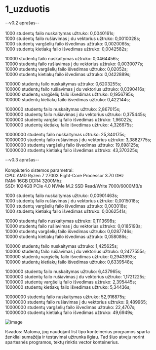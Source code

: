 # 1_uzduotis

--v0.2 aprašas--<br/>
<br/>
1000 studentų failo nuskaitymas užtruko: 0,0040161s;<br/>
1000 studentų failo rušiavimas į du vektorius užtruko: 0,0010028s;<br/>
1000 studentų vargšelių failo išvedimas užtruko: 0,0020065s;<br/>
1000 studentų kietiakų failo išvedimas užtruko: 0,0042582s;<br/>

10000 studentų failo nuskaitymas užtruko: 0,0464456s;<br/>
10000 studentų failo rušiavimas į du vektorius užtruko: 0,0030077s;<br/>
10000 studentų vargšelių failo išvedimas užtruko: 0,02052s;<br/>
10000 studentų kietiakų failo išvedimas užtruko: 0,0422889s;<br/>

100000 studentų failo nuskaitymas užtruko: 0,6203255s;<br/>
100000 studentų failo rušiavimas į du vektorius užtruko: 0,0390416s;<br/>
100000 studentų vargšelių failo išvedimas užtruko: 0,1956795s;<br/>
100000 studentų kietiakų failo išvedimas užtruko: 0,422144s;<br/>

1000000 studentų failo nuskaitymas užtruko: 2,867015s;<br/>
1000000 studentų failo rušiavimas į du vektorius užtruko: 0,375445s;<br/>
1000000 studentų vargšelių failo išvedimas užtruko: 1,96022s;<br/>
1000000 studentų kietiakų failo išvedimas užtruko: 4,326675s;<br/>

10000000 studentų failo nuskaitymas užtruko: 25,340175s;<br/>
10000000 studentų failo rušiavimas į du vektorius užtruko: 3,3882775s;<br/>
10000000 studentų vargšelių failo išvedimas užtruko: 19,698125s;<br/>
10000000 studentų kietiakų failo išvedimas užtruko: 43,370325s;<br/>

--v0.3 aprašas--<br/>
<br/>
Kompiuterio sistemos parametrai:<br/>
CPU: AMD Ryzen 7 2700X Eight-Core Processor 3.70 GHz<br/>
RAM: 16GB DDR4 3200Mhz<br/>
SSD: 1024GB PCIe 4.0 NVMe M.2 SSD Read/Write 7000/6000MB/s<br/>

1000 studentų failo nuskaitymas užtruko: 0,00901463s;<br/>
1000 studentų failo rušiavimas į du vektorius užtruko: 0,0015018s;<br/>
1000 studentų vargšelių failo išvedimas užtruko: 0,003018s;<br/>
1000 studentų kietiakų failo išvedimas užtruko: 0,0062541s;<br/>

10000 studentų failo nuskaitymas užtruko: 0,1113698s;<br/>
10000 studentų failo rušiavimas į du vektorius užtruko: 0,0185193s;<br/>
10000 studentų vargšelių failo išvedimas užtruko: 0,0287746s;<br/>
10000 studentų kietiakų failo išvedimas užtruko: 0,058086s;<br/>

100000 studentų failo nuskaitymas užtruko: 1,425625s;<br/>
100000 studentų failo rušiavimas į du vektorius užtruko: 0,2477555s;<br/>
100000 studentų vargšelių failo išvedimas užtruko: 0,2943993s;<br/>
100000 studentų kietiakų failo išvedimas užtruko: 0,6339548s;<br/>

1000000 studentų failo nuskaitymas užtruko: 6,437965s;<br/>
1000000 studentų failo rušiavimas į du vektorius užtruko: 1,1721225s;<br/>
1000000 studentų vargšelių failo išvedimas užtruko: 2,395445s;<br/>
1000000 studentų kietiakų failo išvedimas užtruko: 5,34436s;<br/>

10000000 studentų failo nuskaitymas užtruko: 52,916875s;<br/>
10000000 studentų failo rušiavimas į du vektorius užtruko: 9,489965;<br/>
10000000 studentų vargšelių failo išvedimas užtruko: 22,4707s;<br/>
10000000 studentų kietiakų failo išvedimas užtruko: 49,6949s;<br/>

![image](https://github.com/vbagonas/1_uzduotis/assets/76889117/9e38d194-d476-479c-acd3-29ea3820e5cb)<br/>

Išvados: Matoma, jog naudojant list tipo konteinerius programos sparta ženkliai sumažėja ir testavimai užtrunka ilgiau. Tad šiuo atveju norint spartesnės programos, tektų rinktis vector konteinerius.
